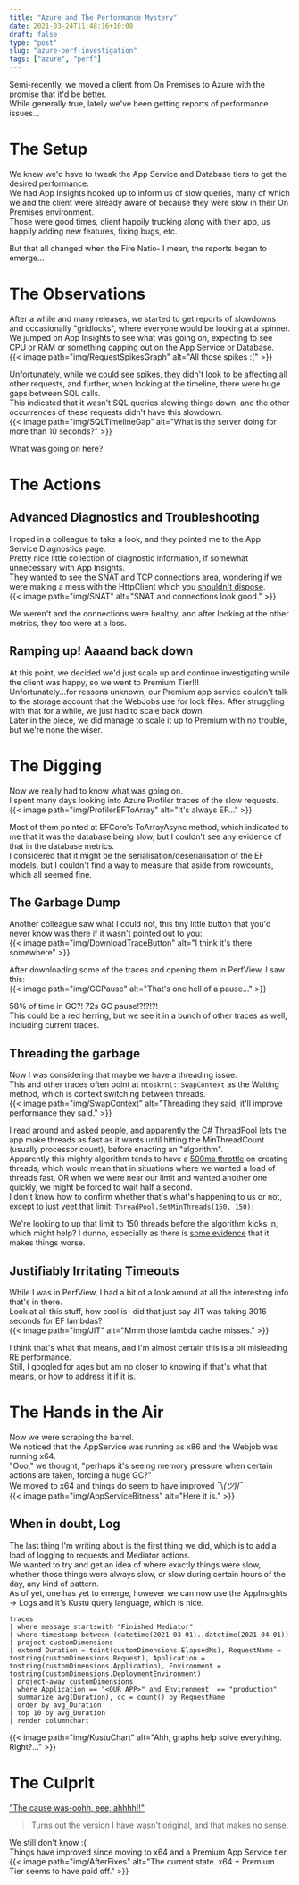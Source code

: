 ```yaml
---
title: "Azure and The Performance Mystery"
date: 2021-03-24T11:48:16+10:00
draft: false
type: "post"
slug: "azure-perf-investigation"
tags: ["azure", "perf"]
---
```


Semi-recently, we moved a client from On Premises to Azure with the promise that it'd be better.  
While generally true, lately we've been getting reports of performance issues...  

<!--more-->  

# The Setup  
We knew we'd have to tweak the App Service and Database tiers to get the desired performance.    
We had App Insights hooked up to inform us of slow queries, many of which we and the client were already aware of because they were slow in their On Premises environment.  
Those were good times, client happily trucking along with their app, us happily adding new features, fixing bugs, etc.  

But that all changed when the Fire Natio- I mean, the reports began to emerge...  

# The Observations  
After a while and many releases, we started to get reports of slowdowns and occasionally "gridlocks", where everyone would be looking at a spinner.  
We jumped on App Insights to see what was going on, expecting to see CPU or RAM or something capping out on the App Service or Database.  
{{< image path="img/RequestSpikesGraph" alt="All those spikes :(" >}}  

Unfortunately, while we could see spikes, they didn't look to be affecting all other requests,  and further, when looking at the timeline, there were huge gaps between SQL calls.  
This indicated that it wasn't SQL queries slowing things down, and the other occurrences of these requests didn't have this slowdown.   
{{< image path="img/SQLTimelineGap" alt="What is the server doing for more than 10 seconds?" >}}  

What was going on here?  

# The Actions  
## Advanced Diagnostics and Troubleshooting  
I roped in a colleague to take a look, and they pointed me to the App Service Diagnostics page.  
Pretty nice little collection of diagnostic information, if somewhat unnecessary with App Insights.  
They wanted to see the SNAT and TCP connections area, wondering if we were making a mess with the HttpClient which you [shouldn't dispose](https://www.aspnetmonsters.com/2016/08/2016-08-27-httpclientwrong/).  
{{< image path="img/SNAT" alt="SNAT and connections look good." >}}  

We weren't and the connections were healthy, and after looking at the other metrics, they too were at a loss.  

## Ramping up! Aaaand back down  
At this point, we decided we'd just scale up and continue investigating while the client was happy, so we went to Premium Tier!!!  
Unfortunately...for reasons unknown, our Premium app service couldn't talk to the storage account that the WebJobs use for lock files. 
After struggling with that for a while, we just had to scale back down.  
Later in the piece, we did manage to scale it up to Premium with no trouble, but we're none the wiser.  

# The Digging  
Now we really had to know what was going on.  
I spent many days looking into Azure Profiler traces of the slow requests.  
{{< image path="img/ProfilerEFToArray" alt="It's always EF..." >}}  

Most of them pointed at EFCore's ToArrayAsync method, which indicated to me that it was the database being slow, but I couldn't see any evidence of that in the database metrics.  
I considered that it might be the serialisation/deserialisation of the EF models, but I couldn't find a way to measure that aside from rowcounts, which all seemed fine.  

## The Garbage Dump  
Another colleague saw what I could not, this tiny little button that you'd never know was there if it wasn't pointed out to you:  
{{< image path="img/DownloadTraceButton" alt="I think it's there somewhere" >}}

After downloading some of the traces and opening them in PerfView, I saw this:  
{{< image path="img/GCPause" alt="That's one hell of a pause..." >}}  

58% of time in GC?! 72s GC pause!?!?!?!  
This could be a red herring, but we see it in a bunch of other traces as well, including current traces.  

## Threading the garbage  
Now I was considering that maybe we have a threading issue.  
This and other traces often point at `ntoskrnl::SwapContext` as the Waiting method, which is context switching between threads.  
{{< image path="img/SwapContext" alt="Threading they said, it'll improve performance they said." >}}  

I read around and asked people, and apparently the C# ThreadPool lets the app make threads as fast as it wants until hitting the MinThreadCount (usually processor count), before enacting an "algorithm".  
Apparently this mighty algorithm tends to have a [500ms throttle](https://stackoverflow.com/a/46836192) on creating threads, which would mean that in situations where we wanted a load of threads fast, OR when we were near our limit and wanted another one quickly, we might be forced to wait half a second.  
I don't know how to confirm whether that's what's happening to us or not, except to just yeet that limit: `ThreadPool.SetMinThreads(150, 150);`  

We're looking to up that limit to 150 threads before the algorithm kicks in, which might help? I dunno, especially as there is [some evidence](https://ayende.com/blog/179203/production-postmortem-30-boost-with-a-single-line-change) that it makes things worse.    

## Justifiably Irritating Timeouts  
While I was in PerfView, I had a bit of a look around at all the interesting info that's in there.  
Look at all this stuff, how cool is- did that just say JIT was taking 3016 seconds for EF lambdas?  
{{< image path="img/JIT" alt="Mmm those lambda cache misses." >}}  

I think that's what that means, and I'm almost certain this is a bit misleading RE performance.    
Still, I googled for ages but am no closer to knowing if that's what that means, or how to address it if it is.  

# The Hands in the Air  
Now we were scraping the barrel.  
We noticed that the AppService was running as x86 and the Webjob was running x64.  
"Ooo," we thought, "perhaps it's seeing memory pressure when certain actions are taken, forcing a huge GC?"  
We moved to x64 and things do seem to have improved ¯\\_(ツ)_/¯  
{{< image path="img/AppServiceBitness" alt="Here it is." >}}  

## When in doubt, Log  
The last thing I'm writing about is the first thing we did, which is to add a load of logging to requests and Mediator actions.  
We wanted to try and get an idea of where exactly things were slow, whether those things were always slow, or slow during certain hours of the day, any kind of pattern.  
As of yet, one has yet to emerge, however we can now use the AppInsights -> Logs and it's Kustu query language, which is nice.   

``` SmallTalk
traces
| where message startswith "Finished Mediator"
| where timestamp between (datetime(2021-03-01)..datetime(2021-04-01))
| project customDimensions
| extend Duration = toint(customDimensions.ElapsedMs), RequestName = tostring(customDimensions.Request), Application = tostring(customDimensions.Application), Environment = tostring(customDimensions.DeploymentEnvironment)
| project-away customDimensions
| where Application == "<OUR APP>" and Environment  == "production"
| summarize avg(Duration), cc = count() by RequestName
| order by avg_Duration
| top 10 by avg_Duration
| render columnchart
```  

{{< image path="img/KustuChart" alt="Ahh, graphs help solve everything. Right?..." >}}  


# The Culprit  
["The cause was-oohh, eee, ahhhh!!"](https://www.youtube.com/watch?v=rR_5h8CzRcI)  

> Turns out the version I have wasn't original, and that makes no sense.    

We still don't know :(  
Things have improved since moving to x64 and a Premium App Service tier.  
{{< image path="img/AfterFixes" alt="The current state. x64 + Premium Tier seems to have paid off." >}}